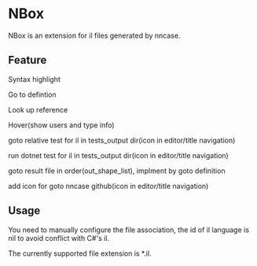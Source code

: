 # NBox

NBox is an extension for il files generated by nncase.

## Feature

Syntax highlight

Go to defintion

Look up reference

Hover(show users and type info)

goto relative test for il in tests_output dir(icon in editor/title navigation)

run dotnet test for il in tests_output dir(icon in editor/title navigation)

goto result file in order(out_shape_list), implment by goto definition

add icon for goto nncase github(icon in editor/title navigation)

## Usage

You need to manually configure the file association, the id of il language is nil to avoid conflict with C#'s il.

The currently supported file extension is *.il.